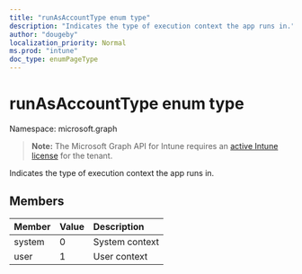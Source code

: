 ```yaml
---
title: "runAsAccountType enum type"
description: "Indicates the type of execution context the app runs in."
author: "dougeby"
localization_priority: Normal
ms.prod: "intune"
doc_type: enumPageType
---
```


# runAsAccountType enum type

Namespace: microsoft.graph

> **Note:** The Microsoft Graph API for Intune requires an [active Intune license](https://go.microsoft.com/fwlink/?linkid=839381) for the tenant.

Indicates the type of execution context the app runs in.

## Members
|Member|Value|Description|
|:---|:---|:---|
|system|0|System context|
|user|1|User context|




